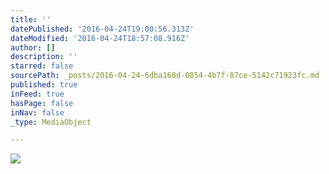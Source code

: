 ```yaml
---
title: ''
datePublished: '2016-04-24T19:00:56.313Z'
dateModified: '2016-04-24T18:57:08.916Z'
author: []
description: ''
starred: false
sourcePath: _posts/2016-04-24-6dba168d-0854-4b7f-87ce-5142c71923fc.md
published: true
inFeed: true
hasPage: false
inNav: false
_type: MediaObject

---
```

![](https://the-grid-user-content.s3-us-west-2.amazonaws.com/5880aaaf-67d4-45fe-be25-288a622267a2.jpg)
